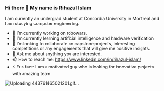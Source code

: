 ### Hi there 👋 My name is Rihazul Islam 
I am currently an undergrad student at Concordia University in Montreal and I am studying computer engineering. 

- 🔭 I’m currently working on robowars. 
- 🌱 I’m currently learning artificial intelligence and hardware verification
- 👯 I’m looking to collaborate on capstone projects, interesting competitions or any engagements that will give me positive insights.
- 💬 Ask me about anything you are interested.
- 📫 How to reach me: https://www.linkedin.com/in/rihazul-islam/
- ⚡ Fun fact: I am a motivated guy who is looking for innovative projects with amazing team 


![Uploading 443761465021201.gif…]()


